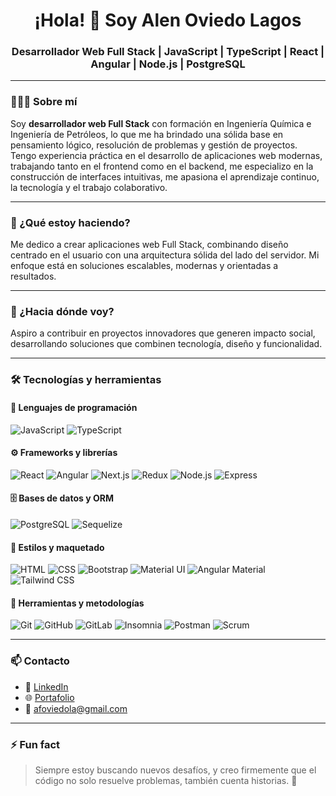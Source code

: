 <h1 align="center">¡Hola! 👋 Soy Alen Oviedo Lagos</h1>
<h3 align="center">Desarrollador Web Full Stack | JavaScript | TypeScript | React | Angular | Node.js | PostgreSQL</h3>

---

### 👨🏽‍💻 Sobre mí

Soy **desarrollador web Full Stack** con formación en Ingeniería Química e Ingeniería de Petróleos, lo que me ha brindado una sólida base en pensamiento lógico, resolución de problemas y gestión de proyectos. Tengo experiencia práctica en el desarrollo de aplicaciones web modernas, trabajando tanto en el frontend como en el backend, me especializo en la construcción de interfaces intuitivas, me apasiona el aprendizaje continuo, la tecnología y el trabajo colaborativo.

---

### 🚀 ¿Qué estoy haciendo?

Me dedico a crear aplicaciones web Full Stack, combinando diseño centrado en el usuario con una arquitectura sólida del lado del servidor. Mi enfoque está en soluciones escalables, modernas y orientadas a resultados.

---

### 🎯 ¿Hacia dónde voy?

Aspiro a contribuir en proyectos innovadores que generen impacto social, desarrollando soluciones que combinen tecnología, diseño y funcionalidad.

---

### 🛠️ Tecnologías y herramientas

#### 🧠 Lenguajes de programación

![JavaScript](https://img.shields.io/badge/-JavaScript-F7DF1E?style=flat&logo=javascript&logoColor=black)
![TypeScript](https://img.shields.io/badge/-TypeScript-3178C6?style=flat&logo=typescript&logoColor=white)

#### ⚙️ Frameworks y librerías

![React](https://img.shields.io/badge/-React-61DAFB?style=flat&logo=react&logoColor=black)
![Angular](https://img.shields.io/badge/-Angular-DD0031?style=flat&logo=angular&logoColor=white)
![Next.js](https://img.shields.io/badge/-Next.js-000000?style=flat&logo=next.js)
![Redux](https://img.shields.io/badge/-Redux-764ABC?style=flat&logo=redux&logoColor=white)
![Node.js](https://img.shields.io/badge/-Node.js-339933?style=flat&logo=node.js&logoColor=white)
![Express](https://img.shields.io/badge/-Express-000000?style=flat&logo=express&logoColor=white)

#### 🗄️ Bases de datos y ORM

![PostgreSQL](https://img.shields.io/badge/-PostgreSQL-4169E1?style=flat&logo=postgresql&logoColor=white)
![Sequelize](https://img.shields.io/badge/-Sequelize-52B0E7?style=flat&logo=sequelize&logoColor=white)

#### 🎨 Estilos y maquetado

![HTML](https://img.shields.io/badge/-HTML5-E34F26?style=flat&logo=html5&logoColor=white)
![CSS](https://img.shields.io/badge/-CSS3-1572B6?style=flat&logo=css3)
![Bootstrap](https://img.shields.io/badge/-Bootstrap-7952B3?style=flat&logo=bootstrap&logoColor=white)
![Material UI](https://img.shields.io/badge/-Material--UI-0081CB?style=flat&logo=mui&logoColor=white)
![Angular Material](https://img.shields.io/badge/-Angular%20Material-C2185B?style=flat&logo=angular&logoColor=white)
![Tailwind CSS](https://img.shields.io/badge/-TailwindCSS-38B2AC?style=flat&logo=tailwind-css&logoColor=white)

#### 🧰 Herramientas y metodologías

![Git](https://img.shields.io/badge/-Git-F05032?style=flat&logo=git&logoColor=white)
![GitHub](https://img.shields.io/badge/-GitHub-181717?style=flat&logo=github)
![GitLab](https://img.shields.io/badge/-GitLab-FC6D26?style=flat&logo=gitlab&logoColor=white)
![Insomnia](https://img.shields.io/badge/-Insomnia-4000BF?style=flat&logo=insomnia&logoColor=white)
![Postman](https://img.shields.io/badge/-Postman-FF6C37?style=flat&logo=postman&logoColor=white)
![Scrum](https://img.shields.io/badge/-Scrum-6DB33F?style=flat&logo=agile&logoColor=white)

---

### 📫 Contacto

- 💼 [LinkedIn](https://www.linkedin.com/in/alen-oviedo-lagos-7342a316a/)
- 🌐 [Portafolio](https://portfoliodevalen.vercel.app/)
- 📧 afoviedola@gmail.com

---

### ⚡ Fun fact

> Siempre estoy buscando nuevos desafíos, y creo firmemente que el código no solo resuelve problemas, también cuenta historias. 🚀
